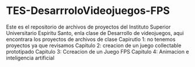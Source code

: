 # TES-DesarrroloVideojuegos-FPS
Este es el repositorio de archivos de proyectos del Instituto Superior Universitario Espiritu Santo, enla clase de Desarrollo de videojuegos, aqui encontrara los proyectos de archivos de clase
Capirutlo 1: no tenemos proyectos ya que revisamos 
Capitulo 2: creacion de un juego collectable prototipado
Capitulo 3: Ccreacion de un Juego FPS
Capitulo 4: Animacion e inteligencia artificial
